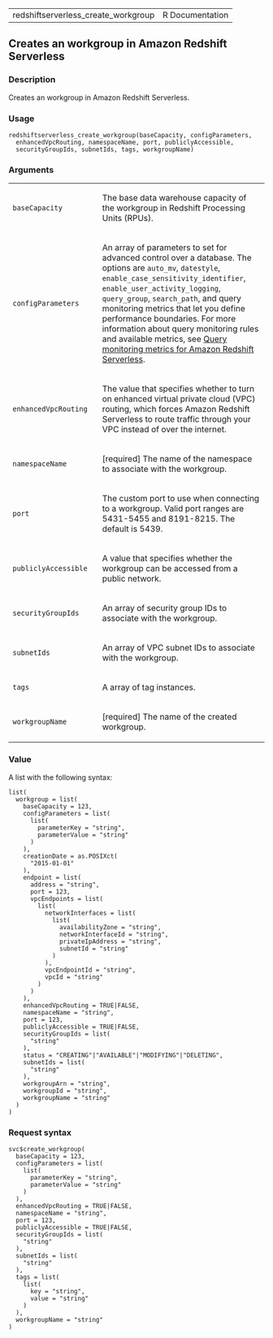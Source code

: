 <table style="width: 100%;">
<tbody>
<tr class="odd">
<td>redshiftserverless_create_workgroup</td>
<td style="text-align: right;">R Documentation</td>
</tr>
</tbody>
</table>

## Creates an workgroup in Amazon Redshift Serverless

### Description

Creates an workgroup in Amazon Redshift Serverless.

### Usage

    redshiftserverless_create_workgroup(baseCapacity, configParameters,
      enhancedVpcRouting, namespaceName, port, publiclyAccessible,
      securityGroupIds, subnetIds, tags, workgroupName)

### Arguments

<table>
<colgroup>
<col style="width: 35%" />
<col style="width: 65%" />
</colgroup>
<tbody>
<tr class="odd">
<td><code
id="redshiftserverless_create_workgroup_:_baseCapacity">baseCapacity</code></td>
<td><p>The base data warehouse capacity of the workgroup in Redshift
Processing Units (RPUs).</p></td>
</tr>
<tr class="even">
<td><code
id="redshiftserverless_create_workgroup_:_configParameters">configParameters</code></td>
<td><p>An array of parameters to set for advanced control over a
database. The options are <code>auto_mv</code>, <code>datestyle</code>,
<code>enable_case_sensitivity_identifier</code>,
<code>enable_user_activity_logging</code>, <code>query_group</code>,
<code>search_path</code>, and query monitoring metrics that let you
define performance boundaries. For more information about query
monitoring rules and available metrics, see <a
href="https://docs.aws.amazon.com/redshift/latest/dg/cm-c-wlm-query-monitoring-rules.html#cm-c-wlm-query-monitoring-metrics-serverless">Query
monitoring metrics for Amazon Redshift Serverless</a>.</p></td>
</tr>
<tr class="odd">
<td><code
id="redshiftserverless_create_workgroup_:_enhancedVpcRouting">enhancedVpcRouting</code></td>
<td><p>The value that specifies whether to turn on enhanced virtual
private cloud (VPC) routing, which forces Amazon Redshift Serverless to
route traffic through your VPC instead of over the internet.</p></td>
</tr>
<tr class="even">
<td><code
id="redshiftserverless_create_workgroup_:_namespaceName">namespaceName</code></td>
<td><p>[required] The name of the namespace to associate with the
workgroup.</p></td>
</tr>
<tr class="odd">
<td><code
id="redshiftserverless_create_workgroup_:_port">port</code></td>
<td><p>The custom port to use when connecting to a workgroup. Valid port
ranges are 5431-5455 and 8191-8215. The default is 5439.</p></td>
</tr>
<tr class="even">
<td><code
id="redshiftserverless_create_workgroup_:_publiclyAccessible">publiclyAccessible</code></td>
<td><p>A value that specifies whether the workgroup can be accessed from
a public network.</p></td>
</tr>
<tr class="odd">
<td><code
id="redshiftserverless_create_workgroup_:_securityGroupIds">securityGroupIds</code></td>
<td><p>An array of security group IDs to associate with the
workgroup.</p></td>
</tr>
<tr class="even">
<td><code
id="redshiftserverless_create_workgroup_:_subnetIds">subnetIds</code></td>
<td><p>An array of VPC subnet IDs to associate with the
workgroup.</p></td>
</tr>
<tr class="odd">
<td><code
id="redshiftserverless_create_workgroup_:_tags">tags</code></td>
<td><p>A array of tag instances.</p></td>
</tr>
<tr class="even">
<td><code
id="redshiftserverless_create_workgroup_:_workgroupName">workgroupName</code></td>
<td><p>[required] The name of the created workgroup.</p></td>
</tr>
</tbody>
</table>

### Value

A list with the following syntax:

    list(
      workgroup = list(
        baseCapacity = 123,
        configParameters = list(
          list(
            parameterKey = "string",
            parameterValue = "string"
          )
        ),
        creationDate = as.POSIXct(
          "2015-01-01"
        ),
        endpoint = list(
          address = "string",
          port = 123,
          vpcEndpoints = list(
            list(
              networkInterfaces = list(
                list(
                  availabilityZone = "string",
                  networkInterfaceId = "string",
                  privateIpAddress = "string",
                  subnetId = "string"
                )
              ),
              vpcEndpointId = "string",
              vpcId = "string"
            )
          )
        ),
        enhancedVpcRouting = TRUE|FALSE,
        namespaceName = "string",
        port = 123,
        publiclyAccessible = TRUE|FALSE,
        securityGroupIds = list(
          "string"
        ),
        status = "CREATING"|"AVAILABLE"|"MODIFYING"|"DELETING",
        subnetIds = list(
          "string"
        ),
        workgroupArn = "string",
        workgroupId = "string",
        workgroupName = "string"
      )
    )

### Request syntax

    svc$create_workgroup(
      baseCapacity = 123,
      configParameters = list(
        list(
          parameterKey = "string",
          parameterValue = "string"
        )
      ),
      enhancedVpcRouting = TRUE|FALSE,
      namespaceName = "string",
      port = 123,
      publiclyAccessible = TRUE|FALSE,
      securityGroupIds = list(
        "string"
      ),
      subnetIds = list(
        "string"
      ),
      tags = list(
        list(
          key = "string",
          value = "string"
        )
      ),
      workgroupName = "string"
    )
